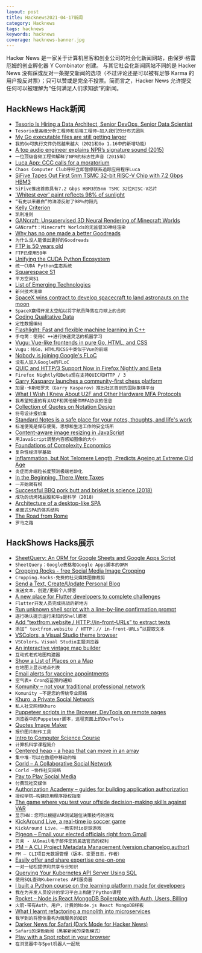 ```yaml
---
layout: post
title: Hacknews2021-04-17新闻
category: Hacknews
tags: hacknews
keywords: hacknews
coverage: hacknews-banner.jpg
---
```


Hacker News 是一家关于计算机黑客和创业公司的社会化新闻网站，由保罗·格雷厄姆的创业孵化器 Y Combinator 创建。
与其它社会化新闻网站不同的是 Hacker News 没有踩或反对一条提交新闻的选项（不过评论还是可以被有足够 Karma 的用户投反对票）；只可以赞或是完全不投票。简而言之，Hacker News 允许提交任何可以被理解为“任何满足人们求知欲”的新闻。

## HackNews Hack新闻


- [Tesorio Is Hiring a Data Architect, Senior DevOps, Senior Data Scientist](https://www.tesorio.com/careers#job-openings)
- `Tesorio是高级分析工程师和后端工程师–加入我们的分布式团队`
- [My Go executable files are still getting larger](https://www.cockroachlabs.com/blog/go-file-size-update/)
- `我的Go可执行文件仍然越来越大（2021和Go 1.16中的新增功能）`
- [A top audio engineer explains NPR’s signature sound (2015)](https://current.org/2015/06/a-top-audio-engineer-explains-nprs-signature-sound/)
- `一位顶级音频工程师解释了NPR的标志性声音（2015年）`
- [Luca App: CCC calls for a moratorium](https://www.ccc.de/en/updates/2021/luca-app-ccc-fordert-bundesnotbremse)
- `Chaos Computer Club呼吁立即暂停联系追踪应用程序Luca`
- [SiFive Tapes Out First 5nm TSMC 32-bit RISC-V Chip with 7.2 Gbps HBM3](https://www.tomshardware.com/news/openfive-tapes-out-5nm-risc-v-soc)
- `SiFive推出首款具有7.2 Gbps HBM3的5nm TSMC 32位RISC-V芯片`
- ['Whitest ever' paint reflects 98% of sunlight](https://www.bbc.com/news/science-environment-56749105)
- `“有史以来最白”的油漆反射了98％的阳光`
- [Kelly Criterion](https://en.wikipedia.org/wiki/Kelly_criterion)
- `凯利准则`
- [GANcraft: Unsupervised 3D Neural Rendering of Minecraft Worlds](https://nvlabs.github.io/GANcraft/)
- `GANcraft：Minecraft Worlds的无监督3D神经渲染`
- [Why has no one made a better Goodreads](https://uxdesign.cc/why-has-no-one-made-a-better-goodreads-dfc9cb9e149a)
- `为什么没人能做出更好的Goodreads`
- [FTP is 50 years old](https://www.filestash.app/2021/04/16/ftp-is-50-years-old/)
- `FTP已使用50年`
- [Unifying the CUDA Python Ecosystem](https://developer.nvidia.com/blog/unifying-the-cuda-python-ecosystem/)
- `统一CUDA Python生态系统`
- [Squarespace S1](https://www.sec.gov/Archives/edgar/data/1496963/000110465921051251/tm213918-6_s1.htm)
- `平方空间S1`
- [List of Emerging Technologies](https://en.wikipedia.org/wiki/List_of_emerging_technologies)
- `新兴技术清单`
- [SpaceX wins contract to develop spacecraft to land astronauts on the moon](https://www.washingtonpost.com/technology/2021/04/16/nasa-lunar-lander-contract-spacex/)
- `SpaceX赢得开发太空船以将宇航员降落在月球上的合同`
- [Coding Qualitative Data](https://hirund.in/blog/coding-qualitative-data-current-and-future-practices)
- `定性数据编码`
- [Flashlight: Fast and flexible machine learning in C++](https://ai.facebook.com/blog/flashlight-fast-and-flexible-machine-learning-in-c-plus-plus/)
- `手电筒：使用C ++进行快速灵活的机器学习`
- [Vugu: Vue-like frontends in pure Go, HTML, and CSS](https://www.vugu.org/)
- `Vugu：纯Go，HTML和CSS中类似于Vue的前端`
- [Nobody is joining Google's FLoC](https://www.theverge.com/2021/4/16/22387492/google-floc-ad-tech-privacy-browsers-brave-vivaldi-edge-mozilla-chrome-safari)
- `没有人加入Google的FLoC`
- [QUIC and HTTP/3 Support Now in Firefox Nightly and Beta](https://hacks.mozilla.org/2021/04/quic-and-http-3-support-now-in-firefox-nightly-and-beta/)
- `Firefox Nightly和Beta现在支持QUIC和HTTP / 3`
- [Garry Kasparov launches a community-first chess platform](https://techcrunch.com/2021/04/15/garry-kasparov-launches-a-community-first-chess-platform/)
- `加里·卡斯帕罗夫（Garry Kasparov）推出社区首创的国际象棋平台`
- [What I Wish I Knew About U2F and Other Hardware MFA Protocols](https://goteleport.com/blog/u2f-lessons-learned/)
- `我希望知道的有关U2F和其他硬件MFA协议的信息`
- [Collection of Quotes on Notation Design](https://github.com/hypotext/notation)
- `符号设计报价集`
- [Standard Notes is a safe place for your notes, thoughts, and life's work](https://standardnotes.org)
- `标准便笺是保存便笺，思想和生活工作的安全场所`
- [Content-aware image resizing in JavaScript](https://trekhleb.dev/blog/2021/content-aware-image-resizing-in-javascript/)
- `用JavaScript调整内容感知图像的大小`
- [Foundations of Complexity Economics](https://www.nature.com/articles/s42254-020-00273-3)
- `复杂性经济学基础`
- [Inflammation, but Not Telomere Length, Predicts Ageing at Extreme Old Age](https://pubmed.ncbi.nlm.nih.gov/26629551/)
- `炎症而非端粒长度预测极端老龄化`
- [In the Beginning, There Were Taxes](https://www.laphamsquarterly.org/roundtable/beginning-there-were-taxes)
- `一开始就有税`
- [Successful BBQ pork butt and brisket is science (2018)](https://arstechnica.com/science/2018/09/let-science-be-your-guide-for-the-perfect-labor-day-bbq/)
- `成功的烧烤猪屁股和牛s是科学（2018）`
- [Architecture of a desktop-like SPA](https://blog.uidrafter.com/engineering/architecture-of-a-desktop-alike-spa)
- `桌面式SPA的体系结构`
- [The Road from Rome](https://aeon.co/essays/how-the-fall-of-the-roman-empire-paved-the-road-to-modernity)
- `罗马之路`


## HackShows Hacks展示

- [ SheetQuery: An ORM for Google Sheets and Google Apps Script](https://www.budgetsheet.net/articles/sheetquery)
- `SheetQuery：Google表格和Google Apps脚本的ORM`
- [ Cropping.Rocks - free Social Media Image Cropping](https://cropping.rocks)
- `Cropping.Rocks-免费的社交媒体图像裁剪`
- [ Send a Text, Create/Update Personal Blog](https://textpost.me)
- `发送文本，创建/更新个人博客`
- [ A new place for Flutter developers to complete challenges](https://flutterchallenge.dev)
- `Flutter开发人员完成挑战的新地方`
- [ Run unknown shell script with a line-by-line confirmation prompt](https://gist.github.com/wlib/093f8b8f670016813073a4c4f8b28e81)
- `逐行确认提示运行未知的Shell脚本`
- [ Add “textfrom.website / HTTP://in-front-URLs” to extract texts](https://textfrom.website/)
- `添加“ textfrom.website / HTTP：// in-front-URLs”以提取文本`
- [ VSColors, a Visual Studio theme browser](https://www.vscolors.com/)
- `VSColors，Visual Studio主题浏览器`
- [ An interactive vintage map builder](https://vintagemap.app/)
- `互动式老式地图构建器`
- [ Show a List of Places on a Map](https://htmltogeo.vercel.app)
- `在地图上显示地点列表`
- [ Email alerts for vaccine appointments](https://github.com/zchr/vaccine-appointments)
- `空气表+ Cron疫苗预约通知`
- [ Komunity – not your traditional professional network](https://komunity.io)
- `Komunity –不是您的传统专业网络`
- [ Khuro, a Private Social Network](https://apps.apple.com/us/app/khuro/id1554194043)
- `私人社交网络Khuro`
- [ Puppeteer scripts in the Browser, DevTools on remote pages](https://pptrconsole.com?a)
- `浏览器中的Puppeteer脚本，远程页面上的DevTools`
- [ Quotes Image Maker](https://quotescover.com)
- `报价图片制作工具`
- [ Intro to Computer Science Course](https://www.makeschool.com/mediabook/course/cs-1-0/the-adventure-begins/the-adventure-begins/)
- `计算机科学课程简介`
- [ Centered heap - a heap that can move in an array](https://github.com/scooby/centered-heap)
- `集中堆-可以在数组中移动的堆`
- [ Corld – A Collaborative Social Network](https://apps.apple.com/app/corld-a-modern-social-network/id1527388325)
- `Corld –协作社交网络`
- [ Pay to Play Social Media](http://niceplace.network)
- `付费玩社交媒体`
- [ Authorization Academy – guides for building application authorization](https://www.osohq.com/developers/authorization-academy)
- `授权学院–构建应用程序授权指南`
- [ The game where you test your offside decision-making skills against VAR](https://offsideornot.com/)
- `显示HN：您可以根据VAR测试越位决策技巧的游戏`
- [ KickAround Live, a real-time io soccer game](https://mirafungames.com/multi)
- `KickAround Live，一款实时io足球游戏`
- [ Pigeon – Email your elected officials right from Gmail](https://onassar.github.io/extensions/pigeon/)
- `贝亲 - 从Gmail电子邮件您的民选官员的权利`
- [ PM – A CLI Project Metadata Management (version,changelog,author)](https://github.com/josehbez/pm)
- `PM – CLI项目元数据管理（版本，变更日志，作者）`
- [ Easily offer and share expertise one-on-one](https://beunstuck.me/unstuck-launch/)
- `一对一轻松提供和共享专业知识`
- [ Querying Your Kubernetes API Server Using SQL](https://github.com/Dentrax/kubesql)
- `使用SQL查询Kubernetes API服务器`
- [ I built a Python course on the learning platform made for developers](https://www.slip.so/courses/python-dictionaries-from-a-to-z)
- `我在为开发人员设计的学习平台上构建了Python课程`
- [ Rocket – Node.js React MongoDB Boilerplate with Auth, Users, Billing](https://userocket.herokuapp.com/)
- `火箭-带有Auth，用户，计费的Node.js React MongoDB样板`
- [ What I learnt refactoring a monolith into microservices](https://blog.tarkalabs.com/learnings-from-monolithic-to-microservice-migration-6f29a525aaf7)
- `我学到的将整体重构为微服务的知识`
- [ Darker News for Safari (Dark Mode for Hacker News)](https://apps.apple.com/us/app/darker-news-for-safari/id1562920743)
- `Safari的深色新闻（黑客新闻的深色模式）`
- [ Play with a Spot robot in your browser](https://playwithspot.com)
- `在浏览器中与Spot机器人一起玩`

